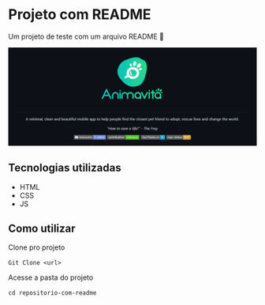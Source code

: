 # Projeto com README
Um projeto de teste com um arquivo README 🚀

[<img src="./tela.gif" alt="gif da tela inicial do projeto xyz">](https://google.com.br)

## Tecnologias utilizadas
- HTML
- CSS
- JS

## Como utilizar

Clone pro projeto
```
Git Clone <url>
```

Acesse a pasta do projeto
```
cd repositorio-com-readme
```
